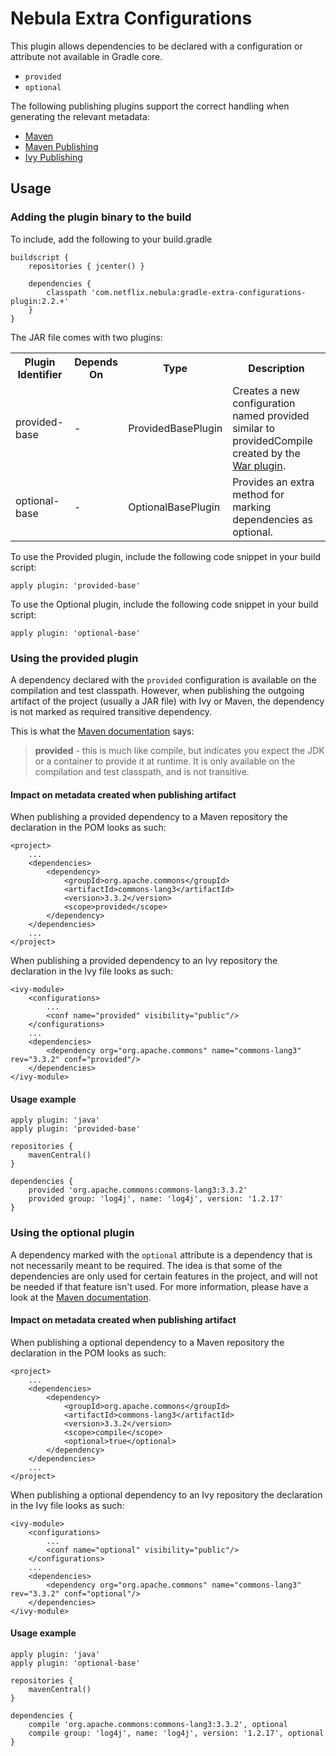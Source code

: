 Nebula Extra Configurations
===========================

This plugin allows dependencies to be declared with a configuration or attribute not available in Gradle core.

* `provided`
* `optional`

The following publishing plugins support the correct handling when generating the relevant metadata:

* [Maven](http://gradle.org/docs/current/userguide/maven_plugin.html)
* [Maven Publishing](http://www.gradle.org/docs/current/userguide/publishing_maven.html)
* [Ivy Publishing](http://www.gradle.org/docs/current/userguide/publishing_ivy.html)

## Usage

### Adding the plugin binary to the build

To include, add the following to your build.gradle

    buildscript {
        repositories { jcenter() }

        dependencies {
            classpath 'com.netflix.nebula:gradle-extra-configurations-plugin:2.2.+'
        }
    }

The JAR file comes with two plugins:

<table>
    <tr>
        <th>Plugin Identifier</th>
        <th>Depends On</th>
        <th>Type</th>
        <th>Description</th>
    </tr>
    <tr>
        <td>provided-base</td>
        <td>-</td>
        <td>ProvidedBasePlugin</td>
        <td>Creates a new configuration named provided similar to providedCompile created by the
        <a href="http://www.gradle.org/docs/current/userguide/war_plugin.html">War plugin</a>.</td>
    </tr>
    <tr>
        <td>optional-base</td>
        <td>-</td>
        <td>OptionalBasePlugin</td>
        <td>Provides an extra method for marking dependencies as optional.</td>
    </tr>
</table>

To use the Provided plugin, include the following code snippet in your build script:

    apply plugin: 'provided-base'

To use the Optional plugin, include the following code snippet in your build script:

    apply plugin: 'optional-base'

### Using the provided plugin

A dependency declared with the `provided` configuration is available on the compilation and test classpath. However, when
publishing the outgoing artifact of the project (usually a JAR file) with Ivy or Maven, the dependency is not marked as
required transitive dependency.

This is what the [Maven documentation](http://maven.apache.org/pom.html#Dependencies) says:

> **provided** - this is much like compile, but indicates you expect the JDK or a container to provide it at runtime.
> It is only available on the compilation and test classpath, and is not transitive.

#### Impact on metadata created when publishing artifact

When publishing a provided dependency to a Maven repository the declaration in the POM looks as such:

    <project>
        ...
        <dependencies>
            <dependency>
                <groupId>org.apache.commons</groupId>
                <artifactId>commons-lang3</artifactId>
                <version>3.3.2</version>
                <scope>provided</scope>
            </dependency>
        </dependencies>
        ...
    </project>

When publishing a provided dependency to an Ivy repository the declaration in the Ivy file looks as such:

    <ivy-module>
        <configurations>
            ...
            <conf name="provided" visibility="public"/>
        </configurations>
        ...
        <dependencies>
            <dependency org="org.apache.commons" name="commons-lang3" rev="3.3.2" conf="provided"/>
        </dependencies>
    </ivy-module>

#### Usage example

    apply plugin: 'java'
    apply plugin: 'provided-base'

    repositories {
        mavenCentral()
    }

    dependencies {
        provided 'org.apache.commons:commons-lang3:3.3.2'
        provided group: 'log4j', name: 'log4j', version: '1.2.17'
    }

### Using the optional plugin

A dependency marked with the `optional` attribute is a dependency that is not necessarily meant to be required. The idea
is that some of the dependencies are only used for certain features in the project, and will not be needed if that feature
isn't used. For more information, please have a look at the [Maven documentation](http://maven.apache.org/guides/introduction/introduction-to-optional-and-excludes-dependencies.html).

#### Impact on metadata created when publishing artifact

When publishing a optional dependency to a Maven repository the declaration in the POM looks as such:

    <project>
        ...
        <dependencies>
            <dependency>
                <groupId>org.apache.commons</groupId>
                <artifactId>commons-lang3</artifactId>
                <version>3.3.2</version>
                <scope>compile</scope>
                <optional>true</optional>
            </dependency>
        </dependencies>
        ...
    </project>

When publishing a optional dependency to an Ivy repository the declaration in the Ivy file looks as such:

    <ivy-module>
        <configurations>
            ...
            <conf name="optional" visibility="public"/>
        </configurations>
        ...
        <dependencies>
            <dependency org="org.apache.commons" name="commons-lang3" rev="3.3.2" conf="optional"/>
        </dependencies>
    </ivy-module>

#### Usage example

    apply plugin: 'java'
    apply plugin: 'optional-base'

    repositories {
        mavenCentral()
    }

    dependencies {
        compile 'org.apache.commons:commons-lang3:3.3.2', optional
        compile group: 'log4j', name: 'log4j', version: '1.2.17', optional
    }
